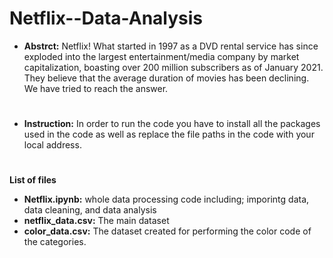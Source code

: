# Netflix--Data-Analysis
* **Abstrct:**
Netflix! What started in 1997 as a DVD rental service has since exploded into the largest entertainment/media company by market capitalization, boasting over 200 million subscribers as of January 2021. They believe that the average duration of movies has been declining. We have tried to reach the answer.
#
* **Instruction:**
In order to run the code you have to install all the packages used in the code as well as replace the file paths in the code with your local address.
#
**List of files**
* **Netflix.ipynb:** whole data processing code including; imporintg data, data cleaning, and data analysis
* **netflix_data.csv:** The main dataset
* **color_data.csv:** The dataset created for performing the color code of the categories.
